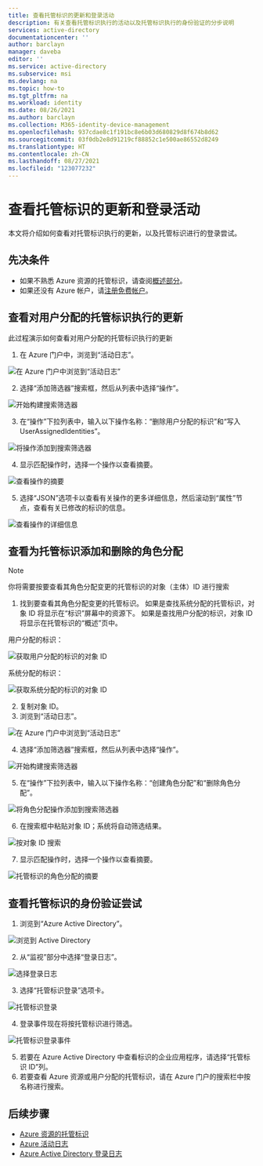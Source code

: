 ```yaml
---
title: 查看托管标识的更新和登录活动
description: 有关查看托管标识执行的活动以及托管标识执行的身份验证的分步说明
services: active-directory
documentationcenter: ''
author: barclayn
manager: daveba
editor: ''
ms.service: active-directory
ms.subservice: msi
ms.devlang: na
ms.topic: how-to
ms.tgt_pltfrm: na
ms.workload: identity
ms.date: 08/26/2021
ms.author: barclayn
ms.collection: M365-identity-device-management
ms.openlocfilehash: 937cdae8c1f191bc8e6b03d680829d8f674b8d62
ms.sourcegitcommit: 03f0db2e8d91219cf88852c1e500ae86552d8249
ms.translationtype: HT
ms.contentlocale: zh-CN
ms.lasthandoff: 08/27/2021
ms.locfileid: "123077232"
---
```

# <a name="view-update-and-sign-in-activities-for-managed-identities"></a>查看托管标识的更新和登录活动

本文将介绍如何查看对托管标识执行的更新，以及托管标识进行的登录尝试。

## <a name="prerequisites"></a>先决条件

- 如果不熟悉 Azure 资源的托管标识，请查阅[概述部分](overview.md)。
- 如果还没有 Azure 帐户，请[注册免费帐户](https://azure.microsoft.com/free/)。

## <a name="view-updates-made-to-user-assigned-managed-identities"></a>查看对用户分配的托管标识执行的更新

此过程演示如何查看对用户分配的托管标识执行的更新

1. 在 Azure 门户中，浏览到“活动日志”。

 ![在 Azure 门户中浏览到“活动日志”](./media/how-to-view-managed-identity-activity/browse-to-activity-log.png)

2. 选择“添加筛选器”搜索框，然后从列表中选择“操作”。

![开始构建搜索筛选器](./media/how-to-view-managed-identity-activity/start-adding-search-filter.png)

3. 在“操作”下拉列表中，输入以下操作名称：“删除用户分配的标识”和“写入 UserAssignedIdentities”。

![将操作添加到搜索筛选器](./media/how-to-view-managed-identity-activity/add-operations-to-search-filter.png)

4. 显示匹配操作时，选择一个操作以查看摘要。

![查看操作的摘要](./media/how-to-view-managed-identity-activity/view-summary-of-operation.png)

5. 选择“JSON”选项卡以查看有关操作的更多详细信息，然后滚动到“属性”节点，查看有关已修改的标识的信息。

![查看操作的详细信息](./media/how-to-view-managed-identity-activity/view-json-of-operation.png)

## <a name="view-role-assignments-added-and-removed-for-managed-identities"></a>查看为托管标识添加和删除的角色分配

 > [!NOTE] 
 > 你将需要按要查看其角色分配变更的托管标识的对象（主体）ID 进行搜索

1. 找到要查看其角色分配变更的托管标识。 如果是查找系统分配的托管标识，对象 ID 将显示在“标识”屏幕中的资源下。 如果是查找用户分配的标识，对象 ID 将显示在托管标识的“概述”页中。

用户分配的标识：

![获取用户分配的标识的对象 ID](./media/how-to-view-managed-identity-activity/get-object-id-of-user-assigned-identity.png)

系统分配的标识：

![获取系统分配的标识的对象 ID](./media/how-to-view-managed-identity-activity/get-object-id-of-system-assigned-identity.png)

2. 复制对象 ID。
3. 浏览到“活动日志”。

 ![在 Azure 门户中浏览到“活动日志”](./media/how-to-view-managed-identity-activity/browse-to-activity-log.png)

4. 选择“添加筛选器”搜索框，然后从列表中选择“操作”。

![开始构建搜索筛选器](./media/how-to-view-managed-identity-activity/start-adding-search-filter.png)

5. 在“操作”下拉列表中，输入以下操作名称：“创建角色分配”和“删除角色分配”。

![将角色分配操作添加到搜索筛选器](./media/how-to-view-managed-identity-activity/add-role-assignment-operations-to-search-filter.png)

6. 在搜索框中粘贴对象 ID；系统将自动筛选结果。

![按对象 ID 搜索](./media/how-to-view-managed-identity-activity/search-by-object-id.png)
 
7. 显示匹配操作时，选择一个操作以查看摘要。
 
![托管标识的角色分配的摘要](./media/how-to-view-managed-identity-activity/summary-of-role-assignment-for-msi.png)

## <a name="view-authentication-attempts-by-managed-identities"></a>查看托管标识的身份验证尝试

1. 浏览到“Azure Active Directory”。

![浏览到 Active Directory](./media/how-to-view-managed-identity-activity/browse-to-active-directory.png)

2.  从“监视”部分中选择“登录日志”。

![选择登录日志](./media/how-to-view-managed-identity-activity/sign-in-logs-menu-item.png)

3. 选择“托管标识登录”选项卡。

![托管标识登录](./media/how-to-view-managed-identity-activity/msi-sign-ins.png)

4. 登录事件现在将按托管标识进行筛选。

![托管标识登录事件](./media/how-to-view-managed-identity-activity/msi-sign-in-events.png) 

5.  若要在 Azure Active Directory 中查看标识的企业应用程序，请选择“托管标识 ID”列。
6.  若要查看 Azure 资源或用户分配的托管标识，请在 Azure 门户的搜索栏中按名称进行搜索。

## <a name="next-steps"></a>后续步骤

* [Azure 资源的托管标识](./overview.md)
* [Azure 活动日志](/azure/azure-monitor/essentials/activity-log)
* [Azure Active Directory 登录日志](/azure/active-directory/reports-monitoring/concept-sign-ins )